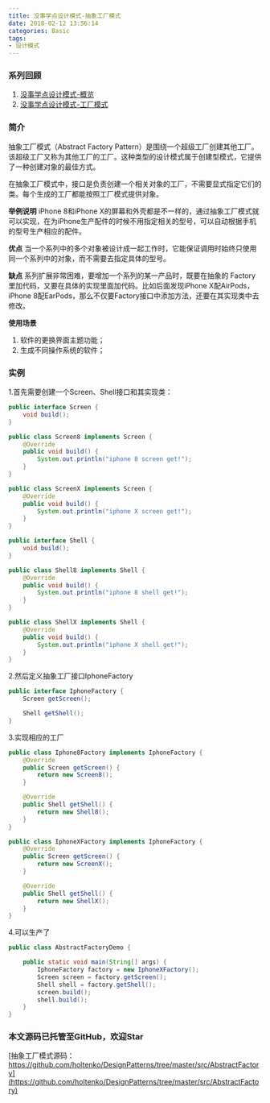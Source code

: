 ```yaml
---
title: 没事学点设计模式-抽象工厂模式
date: 2018-02-12 13:56:14
categories: Basic
tags:
- 设计模式
---
```

### 系列回顾
1. [没事学点设计模式-概览](http://blog.holten.site/2017/09/11/design-pattern-1/)
2. [没事学点设计模式-工厂模式](http://blog.holten.site/2017/09/29/design-pattern-2/)

### 简介
抽象工厂模式（Abstract Factory Pattern）是围绕一个超级工厂创建其他工厂。该超级工厂又称为其他工厂的工厂。这种类型的设计模式属于创建型模式，它提供了一种创建对象的最佳方式。

在抽象工厂模式中，接口是负责创建一个相关对象的工厂，不需要显式指定它们的类。每个生成的工厂都能按照工厂模式提供对象。
<!-- more -->
**举例说明**
iPhone 8和iPhone X的屏幕和外壳都是不一样的，通过抽象工厂模式就可以实现，在为iPhone生产配件的时候不用指定相关的型号，可以自动根据手机的型号生产相应的配件。

**优点**
当一个系列中的多个对象被设计成一起工作时，它能保证调用时始终只使用同一个系列中的对象，而不需要去指定具体的型号。

**缺点**
系列扩展非常困难，要增加一个系列的某一产品时，既要在抽象的 Factory 里加代码，又要在具体的实现里面加代码。比如后面发现iPhone X配AirPods，iPhone 8配EarPods，那么不仅要Factory接口中添加方法，还要在其实现类中去修改。

**使用场景**
1. 软件的更换界面主题功能；
2. 生成不同操作系统的软件；

### 实例
1.首先需要创建一个Screen、Shell接口和其实现类：
```java
public interface Screen {
    void build();
}

public class Screen8 implements Screen {
    @Override
    public void build() {
        System.out.println("iphone 8 screen get!");
    }
}

public class ScreenX implements Screen {
    @Override
    public void build() {
        System.out.println("iphone X screen get!");
    }
}
```
```java
public interface Shell {
    void build();
}

public class Shell8 implements Shell {
    @Override
    public void build() {
        System.out.println("iphone 8 shell get!");
    }
}

public class ShellX implements Shell {
    @Override
    public void build() {
        System.out.println("iphone X shell get!");
    }
}
```

2.然后定义抽象工厂接口IphoneFactory
```java
public interface IphoneFactory {
    Screen getScreen();

    Shell getShell();
}
```

3.实现相应的工厂
```java
public class Iphone8Factory implements IphoneFactory {
    @Override
    public Screen getScreen() {
        return new Screen8();
    }

    @Override
    public Shell getShell() {
        return new Shell8();
    }
}

public class IphoneXFactory implements IphoneFactory {
    @Override
    public Screen getScreen() {
        return new ScreenX();
    }

    @Override
    public Shell getShell() {
        return new ShellX();
    }
}
```

4.可以生产了
```java
public class AbstractFactoryDemo {

    public static void main(String[] args) {
        IphoneFactory factory = new IphoneXFactory();
        Screen screen = factory.getScreen();
        Shell shell = factory.getShell();
        screen.build();
        shell.build();
    }
}
```

### 本文源码已托管至GitHub，欢迎Star
[抽象工厂模式源码：https://github.com/holtenko/DesignPatterns/tree/master/src/AbstractFactory](https://github.com/holtenko/DesignPatterns/tree/master/src/AbstractFactory)